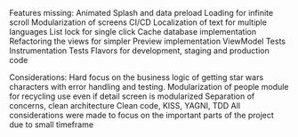 Features missing:
Animated Splash and data preload
Loading for infinite scroll
Modularization of screens
CI/CD
Localization of text for multiple languages
List lock for single click
Cache database implementation
Refactoring the views for simpler Preview implementation
ViewModel Tests
Instrumentation Tests
Flavors for development, staging and production code

Considerations:
Hard focus on the business logic of getting star wars characters with error handling and testing.
Modularization of people module for recycling use even if detail screen is modularized
Separation of concerns, clean architecture
Clean code, KISS, YAGNI, TDD
All considerations were made to focus on the important parts of the project due to small timeframe